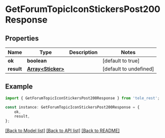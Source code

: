 # GetForumTopicIconStickersPost200Response


## Properties

Name | Type | Description | Notes
------------ | ------------- | ------------- | -------------
**ok** | **boolean** |  | [default to true]
**result** | [**Array&lt;Sticker&gt;**](Sticker.md) |  | [default to undefined]

## Example

```typescript
import { GetForumTopicIconStickersPost200Response } from 'tele_rest';

const instance: GetForumTopicIconStickersPost200Response = {
    ok,
    result,
};
```

[[Back to Model list]](../README.md#documentation-for-models) [[Back to API list]](../README.md#documentation-for-api-endpoints) [[Back to README]](../README.md)

